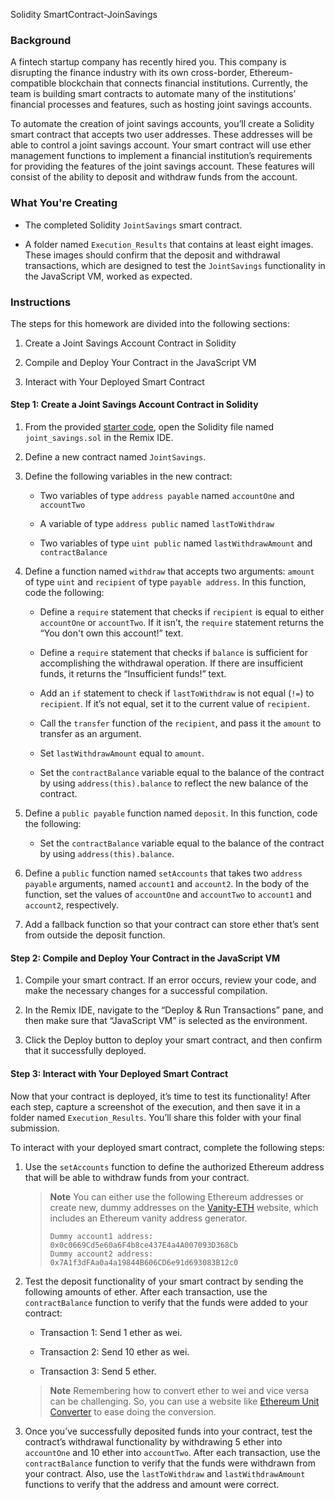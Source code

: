 Solidity SmartContract-JoinSavings 
 ### Background

A fintech startup company has recently hired you. This company is disrupting the finance industry with its own cross-border, Ethereum-compatible blockchain that connects financial institutions. Currently, the team is building smart contracts to automate many of the institutions’ financial processes and features, such as hosting joint savings accounts.

To automate the creation of joint savings accounts, you’ll create a Solidity smart contract that accepts two user addresses. These addresses will be able to control a joint savings account. Your smart contract will use ether management functions to implement a financial institution’s requirements for providing the features of the joint savings account. These features will consist of the ability to deposit and withdraw funds from the account.

### What You're Creating

* The completed Solidity `JointSavings` smart contract.

* A folder named `Execution_Results` that contains at least eight images. These images should confirm that the deposit and withdrawal transactions, which are designed to test the `JointSavings` functionality in the JavaScript VM, worked as expected.

### Instructions

The steps for this homework are divided into the following sections:

1. Create a Joint Savings Account Contract in Solidity

2. Compile and Deploy Your Contract in the JavaScript VM

3. Interact with Your Deployed Smart Contract

#### Step 1: Create a Joint Savings Account Contract in Solidity

1. From the provided [starter code](Starter_Code), open the Solidity file named `joint_savings.sol` in the Remix IDE.

2. Define a new contract named `JointSavings`.

3. Define the following variables in the new contract:

    * Two variables of type `address payable` named `accountOne` and `accountTwo`

    * A variable of type `address public` named `lastToWithdraw`

    * Two variables of type `uint public` named `lastWithdrawAmount` and `contractBalance`


4. Define a function named `withdraw` that accepts two arguments: `amount` of type `uint` and `recipient` of type `payable address`. In this function, code the following:

    * Define a `require` statement that checks if `recipient` is equal to either `accountOne` or `accountTwo`. If it isn’t, the `require` statement returns the “You don't own this account!” text.

    * Define a `require` statement that checks if `balance` is sufficient for accomplishing the withdrawal operation. If there are insufficient funds, it returns the “Insufficient funds!” text.

    * Add an `if` statement to check if `lastToWithdraw` is not equal (`!=`) to `recipient`. If it’s not equal, set it to the current value of `recipient`.

    * Call the `transfer` function of the `recipient`, and pass it the `amount` to transfer as an argument.

    * Set `lastWithdrawAmount` equal to `amount`.

    * Set the `contractBalance` variable equal to the balance of the contract by using `address(this).balance` to reflect the new balance of the contract.


5. Define a `public payable` function named `deposit`. In this function, code the following:

    * Set the `contractBalance` variable equal to the balance of the contract by using `address(this).balance`.

6. Define a `public` function named `setAccounts` that takes two `address payable` arguments, named `account1` and `account2`. In the body of the function, set the values of `accountOne` and `accountTwo` to `account1` and `account2`, respectively.

7. Add a fallback function so that your contract can store ether that’s sent from outside the deposit function.

#### Step 2: Compile and Deploy Your Contract in the JavaScript VM

1. Compile your smart contract. If an error occurs, review your code, and make the necessary changes for a successful compilation.

2. In the Remix IDE, navigate to the “Deploy & Run Transactions” pane, and then make sure that “JavaScript VM” is selected as the environment.

3. Click the Deploy button to deploy your smart contract, and then confirm that it successfully deployed.

#### Step 3: Interact with Your Deployed Smart Contract

Now that your contract is deployed, it’s time to test its functionality! After each step, capture a screenshot of the execution, and then save it in a folder named `Execution_Results`. You’ll share this folder with your final submission.

To interact with your deployed smart contract, complete the following steps:

1. Use the `setAccounts` function to define the authorized Ethereum address that will be able to withdraw funds from your contract.

     > **Note** You can either use the following Ethereum addresses or create new, dummy addresses on the [Vanity-ETH](https://vanity-eth.tk/) website, which includes an Ethereum vanity address generator.
    >
    > ```text
    > Dummy account1 address: 0x0c0669Cd5e60a6F4b8ce437E4a4A007093D368Cb
    > Dummy account2 address: 0x7A1f3dFAa0a4a19844B606CD6e91d693083B12c0
    > ```

2. Test the deposit functionality of your smart contract by sending the following amounts of ether. After each transaction, use the `contractBalance` function to verify that the funds were added to your contract:

    * Transaction 1: Send 1 ether as wei.

    * Transaction 2: Send 10 ether as wei.

    * Transaction 3: Send 5 ether.

    > **Note** Remembering how to convert ether to wei and vice versa can be challenging. So, you can use a website like [Ethereum Unit Converter](https://eth-converter.com/) to ease doing the conversion.

3. Once you’ve successfully deposited funds into your contract, test the contract’s withdrawal functionality by withdrawing 5 ether into `accountOne` and 10 ether into `accountTwo`. After each transaction, use the `contractBalance` function to verify that the funds were withdrawn from your contract. Also, use the `lastToWithdraw` and `lastWithdrawAmount` functions to verify that the address and amount were correct.

